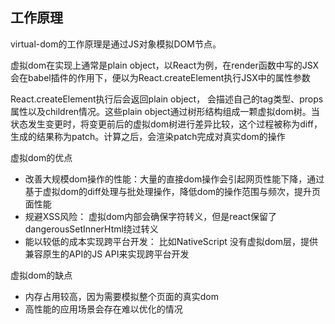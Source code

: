 
## 工作原理

virtual-dom的工作原理是通过JS对象模拟DOM节点。

虚拟dom在实现上通常是plain object，以React为例，在render函数中写的JSX会在babel插件的作用下，便以为React.createElement执行JSX中的属性参数


React.createElement执行后会返回plain object， 会描述自己的tag类型、props属性以及children情况。这些plain object通过树形结构组成一颗虚拟dom树。当状态发生变更时，将变更前后的虚拟dom树进行差异比较，这个过程被称为diff，生成的结果称为patch。计算之后，会渲染patch完成对真实dom的操作


虚拟dom的优点

- 改善大规模dom操作的性能：大量的直接dom操作会引起网页性能下降，通过基于虚拟dom的diff处理与批处理操作，降低dom的操作范围与频次，提升页面性能
- 规避XSS风险： 虚拟dom内部会确保字符转义，但是react保留了dangerousSetInnerHtml绕过转义
- 能以较低的成本实现跨平台开发： 比如NativeScript 没有虚拟dom层，提供兼容原生的API的JS API来实现跨平台开发


虚拟dom的缺点

- 内存占用较高，因为需要模拟整个页面的真实dom
- 高性能的应用场景会存在难以优化的情况